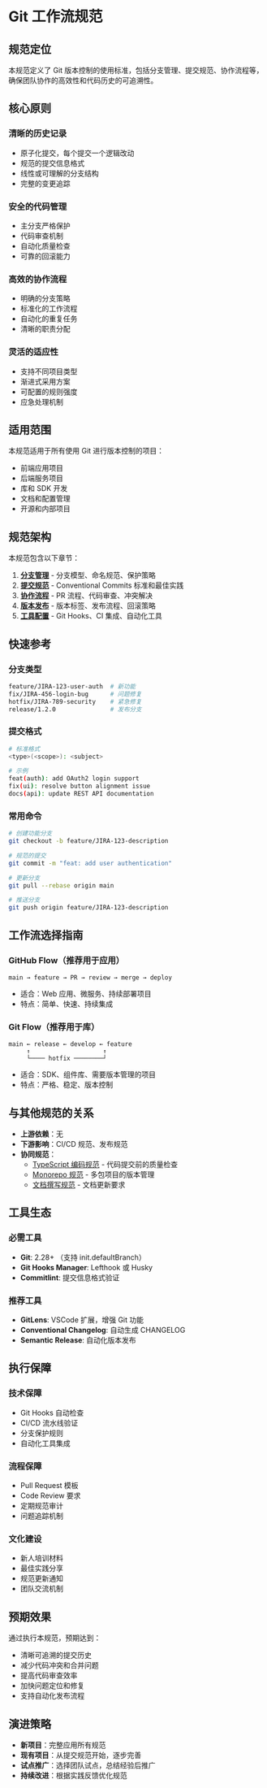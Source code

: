 # Git 工作流规范

## 规范定位

本规范定义了 Git 版本控制的使用标准，包括分支管理、提交规范、协作流程等，确保团队协作的高效性和代码历史的可追溯性。

## 核心原则

### 清晰的历史记录
- 原子化提交，每个提交一个逻辑改动
- 规范的提交信息格式
- 线性或可理解的分支结构
- 完整的变更追踪

### 安全的代码管理
- 主分支严格保护
- 代码审查机制
- 自动化质量检查
- 可靠的回滚能力

### 高效的协作流程
- 明确的分支策略
- 标准化的工作流程
- 自动化的重复任务
- 清晰的职责分配

### 灵活的适应性
- 支持不同项目类型
- 渐进式采用方案
- 可配置的规则强度
- 应急处理机制

## 适用范围

本规范适用于所有使用 Git 进行版本控制的项目：
- 前端应用项目
- 后端服务项目
- 库和 SDK 开发
- 文档和配置管理
- 开源和内部项目

## 规范架构

本规范包含以下章节：

1. **[分支管理](./branch-management)** - 分支模型、命名规范、保护策略
2. **[提交规范](./commit-convention)** - Conventional Commits 标准和最佳实践
3. **[协作流程](./collaboration)** - PR 流程、代码审查、冲突解决
4. **[版本发布](./release)** - 版本标签、发布流程、回滚策略
5. **[工具配置](./tooling)** - Git Hooks、CI 集成、自动化工具

## 快速参考

### 分支类型
```bash
feature/JIRA-123-user-auth  # 新功能
fix/JIRA-456-login-bug      # 问题修复
hotfix/JIRA-789-security    # 紧急修复
release/1.2.0               # 发布分支
```

### 提交格式
```bash
# 标准格式
<type>(<scope>): <subject>

# 示例
feat(auth): add OAuth2 login support
fix(ui): resolve button alignment issue
docs(api): update REST API documentation
```

### 常用命令
```bash
# 创建功能分支
git checkout -b feature/JIRA-123-description

# 规范的提交
git commit -m "feat: add user authentication"

# 更新分支
git pull --rebase origin main

# 推送分支
git push origin feature/JIRA-123-description
```

## 工作流选择指南

### GitHub Flow（推荐用于应用）
```
main → feature → PR → review → merge → deploy
```
- 适合：Web 应用、微服务、持续部署项目
- 特点：简单、快速、持续集成

### Git Flow（推荐用于库）
```
main ← release ← develop ← feature
     ↑                    ↑
     └──── hotfix ────────┘
```
- 适合：SDK、组件库、需要版本管理的项目
- 特点：严格、稳定、版本控制

## 与其他规范的关系

- **上游依赖**：无
- **下游影响**：CI/CD 规范、发布规范
- **协同规范**：
  - [TypeScript 编码规范](../typescript/) - 代码提交前的质量检查
  - [Monorepo 规范](../monorepo/) - 多包项目的版本管理
  - [文档撰写规范](../documentation/) - 文档更新要求

## 工具生态

### 必需工具
- **Git**: 2.28+ （支持 init.defaultBranch）
- **Git Hooks Manager**: Lefthook 或 Husky
- **Commitlint**: 提交信息格式验证

### 推荐工具
- **GitLens**: VSCode 扩展，增强 Git 功能
- **Conventional Changelog**: 自动生成 CHANGELOG
- **Semantic Release**: 自动化版本发布

## 执行保障

### 技术保障
- Git Hooks 自动检查
- CI/CD 流水线验证
- 分支保护规则
- 自动化工具集成

### 流程保障
- Pull Request 模板
- Code Review 要求
- 定期规范审计
- 问题追踪机制

### 文化建设
- 新人培训材料
- 最佳实践分享
- 规范更新通知
- 团队交流机制

## 预期效果

通过执行本规范，预期达到：
- 清晰可追溯的提交历史
- 减少代码冲突和合并问题
- 提高代码审查效率
- 加快问题定位和修复
- 支持自动化发布流程

## 演进策略

- **新项目**：完整应用所有规范
- **现有项目**：从提交规范开始，逐步完善
- **试点推广**：选择团队试点，总结经验后推广
- **持续改进**：根据实践反馈优化规范